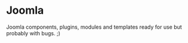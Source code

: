 Joomla
======

Joomla components, plugins, modules and templates ready for use but probably with bugs. ;)
